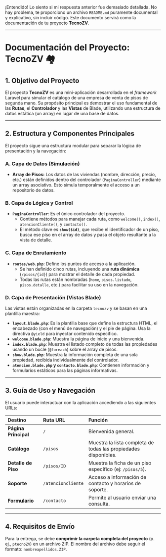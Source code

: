 ¡Entendido! Lo siento si mi respuesta anterior fue demasiado detallada. No hay problema, te proporciono un archivo `README.md` puramente documental y explicativo, sin incluir código. Este documento servirá como la documentación de tu proyecto **TecnoZV**.

***

# Documentación del Proyecto: TecnoZV 🏘️

## 1. Objetivo del Proyecto

El proyecto **TecnoZV** es una mini-aplicación desarrollada en el *framework* Laravel para simular el catálogo de una empresa de venta de pisos de segunda mano. Su propósito principal es demostrar el uso fundamental de las **Rutas**, el **Controlador** y las **Vistas** de Blade, utilizando una estructura de datos estática (un array) en lugar de una base de datos.

---

## 2. Estructura y Componentes Principales

El proyecto sigue una estructura modular para separar la lógica de presentación y la navegación:

### A. Capa de Datos (Simulación)

* **Array de Pisos:** Los datos de las viviendas (nombre, dirección, precio, etc.) están definidos dentro del controlador (`PaginaController`) mediante un array asociativo. Esto simula temporalmente el acceso a un repositorio de datos.

### B. Capa de Lógica y Control

* **`PaginaController`**: Es el único controlador del proyecto.
    * Contiene métodos para manejar cada ruta, como `welcome()`, `index()`, `atencionCliente()`, y `contacto()`.
    * El método clave es **`show($id)`**, que recibe el identificador de un piso, busca ese piso en el array de datos y pasa el objeto resultante a la vista de detalle.

### C. Capa de Enrutamiento

* **`routes/web.php`**: Define los puntos de acceso a la aplicación.
    * Se han definido cinco rutas, incluyendo una **ruta dinámica** (`/pisos/{id}`) para mostrar el detalle de cada propiedad.
    * Todas las rutas están nombradas (`home`, `pisos.listado`, `pisos.detalle`, etc.) para facilitar su uso en la navegación.

### D. Capa de Presentación (Vistas Blade)

Las vistas están organizadas en la carpeta `tecnozv` y se basan en una plantilla maestra:

* **`layout.blade.php`**: Es la plantilla base que define la estructura HTML, el encabezado (con el menú de navegación) y el pie de página. Usa la directiva `@yield` para inyectar contenido específico.
* **`welcome.blade.php`**: Muestra la página de inicio y una bienvenida.
* **`index.blade.php`**: Muestra el listado completo de todas las propiedades usando un bucle (`@foreach`) sobre el array de pisos.
* **`show.blade.php`**: Muestra la información completa de una sola propiedad, recibida individualmente del controlador.
* **`atencion.blade.php` y `contacto.blade.php`**: Contienen información y formularios estáticos para las páginas informativas.

---

## 3. Guía de Uso y Navegación

El usuario puede interactuar con la aplicación accediendo a las siguientes URLs:

| Destino | Ruta URL | Función |
| :--- | :--- | :--- |
| **Página Principal** | `/` | Bienvenida general. |
| **Catálogo** | `/pisos` | Muestra la lista completa de todas las propiedades disponibles. |
| **Detalle de Piso** | `/pisos/ID` | Muestra la ficha de un piso específico (ej: `/pisos/5`). |
| **Soporte** | `/atencioncliente` | Acceso a información de contacto y horarios de soporte. |
| **Formulario** | `/contacto` | Permite al usuario enviar una consulta. |

---

## 4. Requisitos de Envío

Para la entrega, se debe **comprimir la carpeta completa del proyecto** (p. ej., `ptecnoZV`) en un archivo ZIP. El nombre del archivo debe seguir el formato: `nombreapellidos.ZIP`.
